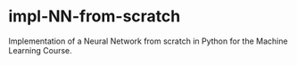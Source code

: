 # impl-NN-from-scratch
Implementation of a Neural Network from scratch in Python for the Machine Learning Course.
